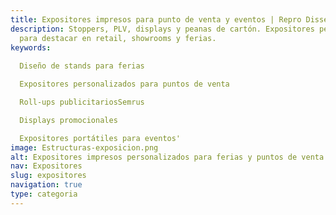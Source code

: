 ```yaml
---
title: Expositores impresos para punto de venta y eventos | Repro Disseny
description: Stoppers, PLV, displays y peanas de cartón. Expositores personalizados
  para destacar en retail, showrooms y ferias.
keywords: 
  
  Diseño de stands para ferias​

  Expositores personalizados para puntos de venta​

  Roll-ups publicitarios​Semrus

  Displays promocionales​

  Expositores portátiles para eventos'
image: Estructuras-exposicion.png
alt: Expositores impresos personalizados para ferias y puntos de venta en Cataluña
nav: Expositores
slug: expositores
navigation: true
type: categoria
---
```

